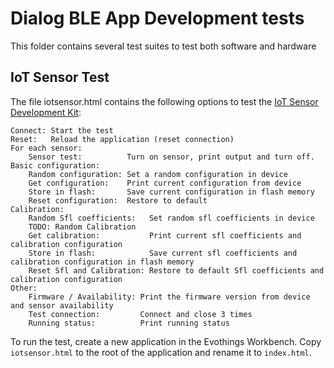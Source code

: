 # Dialog BLE App Development tests

This folder contains several test suites to test both software and hardware

## IoT Sensor Test
The file iotsensor.html contains the following options to test the [IoT Sensor Development Kit](http://www.dialog-semiconductor.com/iotsensor):
    
    Connect: Start the test
    Reset:   Reload the application (reset connection)
    For each sensor:
        Sensor test:          Turn on sensor, print output and turn off.
    Basic configuration:
        Random configuration: Set a random configuration in device
        Get configuration:    Print current configuration from device
        Store in flash:       Save current configuration in flash memory
        Reset configuration:  Restore to default
    Calibration:
        Random Sfl coefficients:   Set random sfl coefficients in device
        TODO: Random Calibration
        Get calibration:           Print current sfl coefficients and calibration configuration
        Store in flash:            Save current sfl coefficients and calibration configuration in flash memory
        Reset Sfl and Calibration: Restore to default Sfl coefficients and calibration configuration
    Other:
        Firmware / Availability: Print the firmware version from device and sensor availability
        Test connection:         Connect and close 3 times   
        Running status:          Print running status

To run the test, create a new application in the Evothings Workbench. Copy `iotsensor.html` to the root of the application and rename it to `index.html`.
